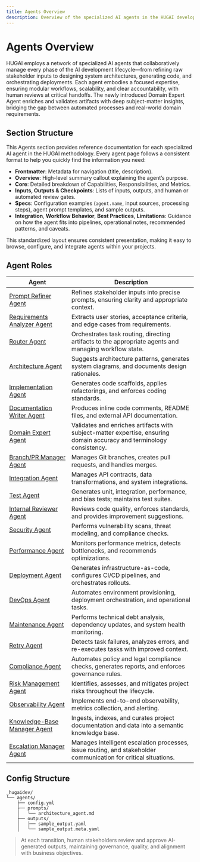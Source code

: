 ```yaml
---
title: Agents Overview
description: Overview of the specialized AI agents in the HUGAI development methodology.
---
```


# Agents Overview

HUGAI employs a network of specialized AI agents that collaboratively manage every phase of the AI development lifecycle—from refining raw stakeholder inputs to designing system architectures, generating code, and orchestrating deployments. Each agent embodies a focused expertise, ensuring modular workflows, scalability, and clear accountability, with human reviews at critical handoffs. The newly introduced Domain Expert Agent enriches and validates artifacts with deep subject-matter insights, bridging the gap between automated processes and real-world domain requirements.

## Section Structure

This Agents section provides reference documentation for each specialized AI agent in the HUGAI methodology. Every agent page follows a consistent format to help you quickly find the information you need:

- **Frontmatter**: Metadata for navigation (title, description).
- **Overview**: High-level summary callout explaining the agent’s purpose.
- **Core**: Detailed breakdown of Capabilities, Responsibilities, and Metrics.
- **Inputs, Outputs & Checkpoints**: Lists of inputs, outputs, and human or automated review gates.
- **Specs**: Configuration examples (`agent.name`, input sources, processing steps), agent prompt templates, and sample outputs.
- **Integration**, **Workflow Behavior**, **Best Practices**, **Limitations**: Guidance on how the agent fits into pipelines, operational notes, recommended patterns, and caveats.

This standardized layout ensures consistent presentation, making it easy to browse, configure, and integrate agents within your projects.

## Agent Roles

| Agent | Description |
| ----- | ----------- |
| [Prompt Refiner Agent](prompt-refiner-agent.md) | Refines stakeholder inputs into precise prompts, ensuring clarity and appropriate context. |
| [Requirements Analyzer Agent](requirements-analyzer-agent.md) | Extracts user stories, acceptance criteria, and edge cases from requirements. |
| [Router Agent](router-agent.md) | Orchestrates task routing, directing artifacts to the appropriate agents and managing workflow state. |
| [Architecture Agent](architecture-agent.md) | Suggests architecture patterns, generates system diagrams, and documents design rationales. |
| [Implementation Agent](implementation-agent.md) | Generates code scaffolds, applies refactorings, and enforces coding standards. |
| [Documentation Writer Agent](documentation-writer-agent.md) | Produces inline code comments, README files, and external API documentation. |
| [Domain Expert Agent](domain-expert-agent.md) | Validates and enriches artifacts with subject-matter expertise, ensuring domain accuracy and terminology consistency. |
| [Branch/PR Manager Agent](branch-pr-manager-agent.md) | Manages Git branches, creates pull requests, and handles merges. |
| [Integration Agent](integration-agent.md) | Manages API contracts, data transformations, and system integrations. |
| [Test Agent](test-agent.md) | Generates unit, integration, performance, and bias tests; maintains test suites. |
| [Internal Reviewer Agent](internal-reviewer-agent.md) | Reviews code quality, enforces standards, and provides improvement suggestions. |
| [Security Agent](security-agent.md) | Performs vulnerability scans, threat modeling, and compliance checks. |
| [Performance Agent](performance-agent.md) | Monitors performance metrics, detects bottlenecks, and recommends optimizations. |
| [Deployment Agent](deployment-agent.md) | Generates infrastructure-as-code, configures CI/CD pipelines, and orchestrates rollouts. |
| [DevOps Agent](devops-agent.md) | Automates environment provisioning, deployment orchestration, and operational tasks. |
| [Maintenance Agent](maintenance-agent.md) | Performs technical debt analysis, dependency updates, and system health monitoring. |
| [Retry Agent](retry-agent.md) | Detects task failures, analyzes errors, and re-executes tasks with improved context. |
| [Compliance Agent](compliance-agent.md) | Automates policy and legal compliance checks, generates reports, and enforces governance rules. |
| [Risk Management Agent](risk-management-agent.md) | Identifies, assesses, and mitigates project risks throughout the lifecycle. |
| [Observability Agent](observability-agent.md) | Implements end-to-end observability, metrics collection, and alerting. |
| [Knowledge-Base Manager Agent](knowledge-base-manager-agent.md) | Ingests, indexes, and curates project documentation and data into a semantic knowledge base. |
| [Escalation Manager Agent](escalation-manager-agent.md) | Manages intelligent escalation processes, issue routing, and stakeholder communication for critical situations. |

## Config Structure

```text
_hugaidev/
└── agents/
    ├── config.yml
    ├── prompts/
    │   └── architecture_agent.md
    ├── outputs/
    │   ├── sample_output.yaml
    │   └── sample_output.meta.yaml
```

> At each transition, human stakeholders review and approve AI-generated outputs, maintaining governance, quality, and alignment with business objectives.